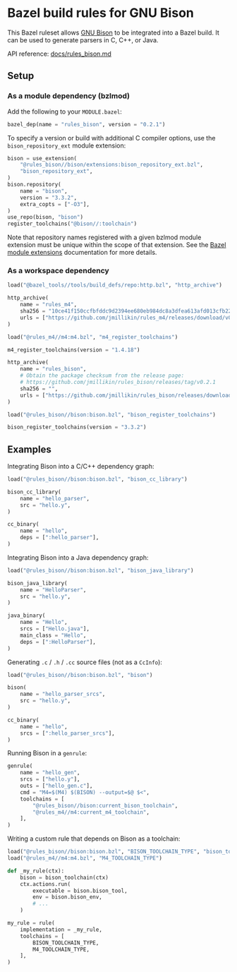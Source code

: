 # Bazel build rules for GNU Bison

This Bazel ruleset allows [GNU Bison] to be integrated into a Bazel build. It
can be used to generate parsers in C, C++, or Java.

API reference: [docs/rules_bison.md](docs/rules_bison.md)

[GNU Bison]: https://www.gnu.org/software/bison/

## Setup

### As a module dependency (bzlmod)

Add the following to your `MODULE.bazel`:

```python
bazel_dep(name = "rules_bison", version = "0.2.1")
```

To specify a version or build with additional C compiler options, use the
`bison_repository_ext` module extension:

```python
bison = use_extension(
    "@rules_bison//bison/extensions:bison_repository_ext.bzl",
    "bison_repository_ext",
)
bison.repository(
    name = "bison",
    version = "3.3.2",
    extra_copts = ["-O3"],
)
use_repo(bison, "bison")
register_toolchains("@bison//:toolchain")
```

Note that repository names registered with a given bzlmod module extension must
be unique within the scope of that extension. See the [Bazel module extensions]
documentation for more details.

[Bazel module extensions]: https://bazel.build/external/extension

### As a workspace dependency

```python
load("@bazel_tools//tools/build_defs/repo:http.bzl", "http_archive")

http_archive(
    name = "rules_m4",
    sha256 = "10ce41f150ccfbfddc9d2394ee680eb984dc8a3dfea613afd013cfb22ea7445c",
    urls = ["https://github.com/jmillikin/rules_m4/releases/download/v0.2.3/rules_m4-v0.2.3.tar.xz"],
)

load("@rules_m4//m4:m4.bzl", "m4_register_toolchains")

m4_register_toolchains(version = "1.4.18")

http_archive(
    name = "rules_bison",
    # Obtain the package checksum from the release page:
    # https://github.com/jmillikin/rules_bison/releases/tag/v0.2.1
    sha256 = "",
    urls = ["https://github.com/jmillikin/rules_bison/releases/download/v0.2.1/rules_bison-v0.2.1.tar.xz"],
)

load("@rules_bison//bison:bison.bzl", "bison_register_toolchains")

bison_register_toolchains(version = "3.3.2")
```

## Examples

Integrating Bison into a C/C++ dependency graph:

```python
load("@rules_bison//bison:bison.bzl", "bison_cc_library")

bison_cc_library(
    name = "hello_parser",
    src = "hello.y",
)

cc_binary(
    name = "hello",
    deps = [":hello_parser"],
)
```

Integrating Bison into a Java dependency graph:

```python
load("@rules_bison//bison:bison.bzl", "bison_java_library")

bison_java_library(
    name = "HelloParser",
    src = "hello.y",
)

java_binary(
    name = "Hello",
    srcs = ["Hello.java"],
    main_class = "Hello",
    deps = [":HelloParser"],
)
```

Generating `.c` / `.h` / `.cc` source files (not as a `CcInfo`):

```python
load("@rules_bison//bison:bison.bzl", "bison")

bison(
    name = "hello_parser_srcs",
    src = "hello.y",
)

cc_binary(
    name = "hello",
    srcs = [":hello_parser_srcs"],
)
```

Running Bison in a `genrule`:

```python
genrule(
    name = "hello_gen",
    srcs = ["hello.y"],
    outs = ["hello_gen.c"],
    cmd = "M4=$(M4) $(BISON) --output=$@ $<",
    toolchains = [
        "@rules_bison//bison:current_bison_toolchain",
        "@rules_m4//m4:current_m4_toolchain",
    ],
)
```

Writing a custom rule that depends on Bison as a toolchain:

```python
load("@rules_bison//bison:bison.bzl", "BISON_TOOLCHAIN_TYPE", "bison_toolchain")
load("@rules_m4//m4:m4.bzl", "M4_TOOLCHAIN_TYPE")

def _my_rule(ctx):
    bison = bison_toolchain(ctx)
    ctx.actions.run(
        executable = bison.bison_tool,
        env = bison.bison_env,
        # ...
    )

my_rule = rule(
    implementation = _my_rule,
    toolchains = [
        BISON_TOOLCHAIN_TYPE,
        M4_TOOLCHAIN_TYPE,
    ],
)
```
